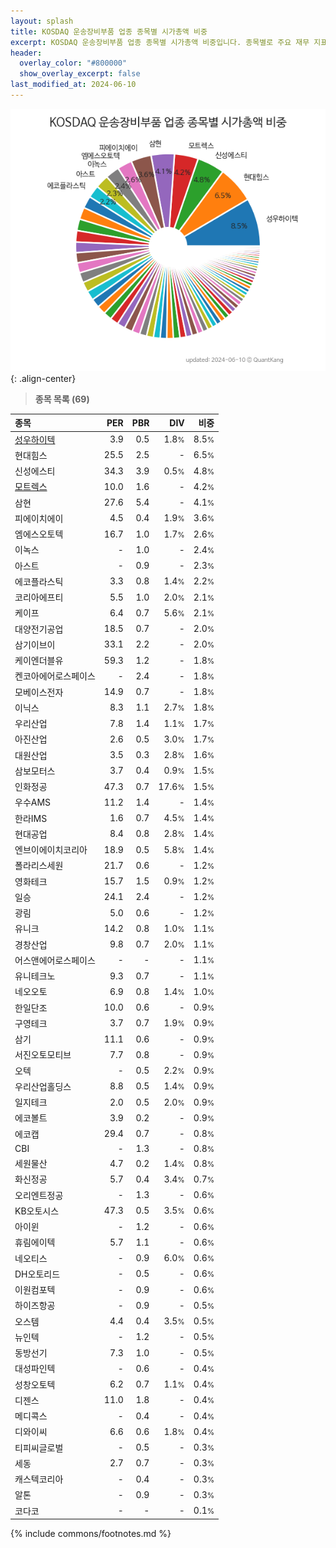 ```yaml
---
layout: splash
title: KOSDAQ 운송장비부품 업종 종목별 시가총액 비중
excerpt: KOSDAQ 운송장비부품 업종 종목별 시가총액 비중입니다. 종목별로 주요 재무 지표를 함께 표시합니다.
header:
  overlay_color: "#800000"
  show_overlay_excerpt: false
last_modified_at: 2024-06-10
---
```



![KOSDAQ 운송장비부품 업종 종목별 시가총액 비중](/stats/sector/images/kosdaq_업종_운송장비부품_종목.png){: .align-center}


> **종목 목록 (69)**<a id="list"></a>

| **종목** | **PER** | **PBR** | **DIV** | **비중** |
| :------- | ------: | ------: | ------: | -------: |
| [성우하이텍](/015750/) | 3.9 | 0.5 | 1.8<small>%</small> | 8.5<small>%</small> |
| 현대힘스 | 25.5 | 2.5 | - | 6.5<small>%</small> |
| 신성에스티 | 34.3 | 3.9 | 0.5<small>%</small> | 4.8<small>%</small> |
| [모트렉스](/118990/) | 10.0 | 1.6 | - | 4.2<small>%</small> |
| 삼현 | 27.6 | 5.4 | - | 4.1<small>%</small> |
| 피에이치에이 | 4.5 | 0.4 | 1.9<small>%</small> | 3.6<small>%</small> |
| 엠에스오토텍 | 16.7 | 1.0 | 1.7<small>%</small> | 2.6<small>%</small> |
| 이녹스 | - | 1.0 | - | 2.4<small>%</small> |
| 아스트 | - | 0.9 | - | 2.3<small>%</small> |
| 에코플라스틱 | 3.3 | 0.8 | 1.4<small>%</small> | 2.2<small>%</small> |
| 코리아에프티 | 5.5 | 1.0 | 2.0<small>%</small> | 2.1<small>%</small> |
| 케이프 | 6.4 | 0.7 | 5.6<small>%</small> | 2.1<small>%</small> |
| 대양전기공업 | 18.5 | 0.7 | - | 2.0<small>%</small> |
| 삼기이브이 | 33.1 | 2.2 | - | 2.0<small>%</small> |
| 케이엔더블유 | 59.3 | 1.2 | - | 1.8<small>%</small> |
| 켄코아에어로스페이스 | - | 2.4 | - | 1.8<small>%</small> |
| 모베이스전자 | 14.9 | 0.7 | - | 1.8<small>%</small> |
| 이닉스 | 8.3 | 1.1 | 2.7<small>%</small> | 1.8<small>%</small> |
| 우리산업 | 7.8 | 1.4 | 1.1<small>%</small> | 1.7<small>%</small> |
| 아진산업 | 2.6 | 0.5 | 3.0<small>%</small> | 1.7<small>%</small> |
| 대원산업 | 3.5 | 0.3 | 2.8<small>%</small> | 1.6<small>%</small> |
| 삼보모터스 | 3.7 | 0.4 | 0.9<small>%</small> | 1.5<small>%</small> |
| 인화정공 | 47.3 | 0.7 | 17.6<small>%</small> | 1.5<small>%</small> |
| 우수AMS | 11.2 | 1.4 | - | 1.4<small>%</small> |
| 한라IMS | 1.6 | 0.7 | 4.5<small>%</small> | 1.4<small>%</small> |
| 현대공업 | 8.4 | 0.8 | 2.8<small>%</small> | 1.4<small>%</small> |
| 엔브이에이치코리아 | 18.9 | 0.5 | 5.8<small>%</small> | 1.4<small>%</small> |
| 폴라리스세원 | 21.7 | 0.6 | - | 1.2<small>%</small> |
| 영화테크 | 15.7 | 1.5 | 0.9<small>%</small> | 1.2<small>%</small> |
| 일승 | 24.1 | 2.4 | - | 1.2<small>%</small> |
| 광림 | 5.0 | 0.6 | - | 1.2<small>%</small> |
| 유니크 | 14.2 | 0.8 | 1.0<small>%</small> | 1.1<small>%</small> |
| 경창산업 | 9.8 | 0.7 | 2.0<small>%</small> | 1.1<small>%</small> |
| 어스앤에어로스페이스 | - | - | - | 1.1<small>%</small> |
| 유니테크노 | 9.3 | 0.7 | - | 1.1<small>%</small> |
| 네오오토 | 6.9 | 0.8 | 1.4<small>%</small> | 1.0<small>%</small> |
| 한일단조 | 10.0 | 0.6 | - | 0.9<small>%</small> |
| 구영테크 | 3.7 | 0.7 | 1.9<small>%</small> | 0.9<small>%</small> |
| 삼기 | 11.1 | 0.6 | - | 0.9<small>%</small> |
| 서진오토모티브 | 7.7 | 0.8 | - | 0.9<small>%</small> |
| 오텍 | - | 0.5 | 2.2<small>%</small> | 0.9<small>%</small> |
| 우리산업홀딩스 | 8.8 | 0.5 | 1.4<small>%</small> | 0.9<small>%</small> |
| 일지테크 | 2.0 | 0.5 | 2.0<small>%</small> | 0.9<small>%</small> |
| 에코볼트 | 3.9 | 0.2 | - | 0.9<small>%</small> |
| 에코캡 | 29.4 | 0.7 | - | 0.8<small>%</small> |
| CBI | - | 1.3 | - | 0.8<small>%</small> |
| 세원물산 | 4.7 | 0.2 | 1.4<small>%</small> | 0.8<small>%</small> |
| 화신정공 | 5.7 | 0.4 | 3.4<small>%</small> | 0.7<small>%</small> |
| 오리엔트정공 | - | 1.3 | - | 0.6<small>%</small> |
| KB오토시스 | 47.3 | 0.5 | 3.5<small>%</small> | 0.6<small>%</small> |
| 아이윈 | - | 1.2 | - | 0.6<small>%</small> |
| 휴림에이텍 | 5.7 | 1.1 | - | 0.6<small>%</small> |
| 네오티스 | - | 0.9 | 6.0<small>%</small> | 0.6<small>%</small> |
| DH오토리드 | - | 0.5 | - | 0.6<small>%</small> |
| 이원컴포텍 | - | 0.9 | - | 0.6<small>%</small> |
| 하이즈항공 | - | 0.9 | - | 0.5<small>%</small> |
| 오스템 | 4.4 | 0.4 | 3.5<small>%</small> | 0.5<small>%</small> |
| 뉴인텍 | - | 1.2 | - | 0.5<small>%</small> |
| 동방선기 | 7.3 | 1.0 | - | 0.5<small>%</small> |
| 대성파인텍 | - | 0.6 | - | 0.4<small>%</small> |
| 성창오토텍 | 6.2 | 0.7 | 1.1<small>%</small> | 0.4<small>%</small> |
| 디젠스 | 11.0 | 1.8 | - | 0.4<small>%</small> |
| 메디콕스 | - | 0.4 | - | 0.4<small>%</small> |
| 디와이씨 | 6.6 | 0.6 | 1.8<small>%</small> | 0.4<small>%</small> |
| 티피씨글로벌 | - | 0.5 | - | 0.3<small>%</small> |
| 세동 | 2.7 | 0.7 | - | 0.3<small>%</small> |
| 캐스텍코리아 | - | 0.4 | - | 0.3<small>%</small> |
| 알톤 | - | 0.9 | - | 0.3<small>%</small> |
| 코다코 | - | - | - | 0.1<small>%</small> |

{% include commons/footnotes.md %}